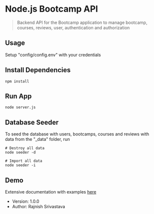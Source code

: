 # Node.js Bootcamp API

> Backend API for the Bootcamp application to manage bootcamp, courses, reviews, user, authentication and authorization

## Usage

Setup "config/config.env" with your credentials

## Install Dependencies

```
npm install
```

## Run App

```
node server.js
```

## Database Seeder

To seed the database with users, bootcamps, courses and reviews with data from the "\_data" folder, run

```
# Destroy all data
node seeder -d

# Import all data
node seeder -i
```

## Demo

Extensive documentation with examples [here](https://bootcamp-apii.herokuapp.com/)

- Version: 1.0.0
- Author: Rajnish Srivastava
